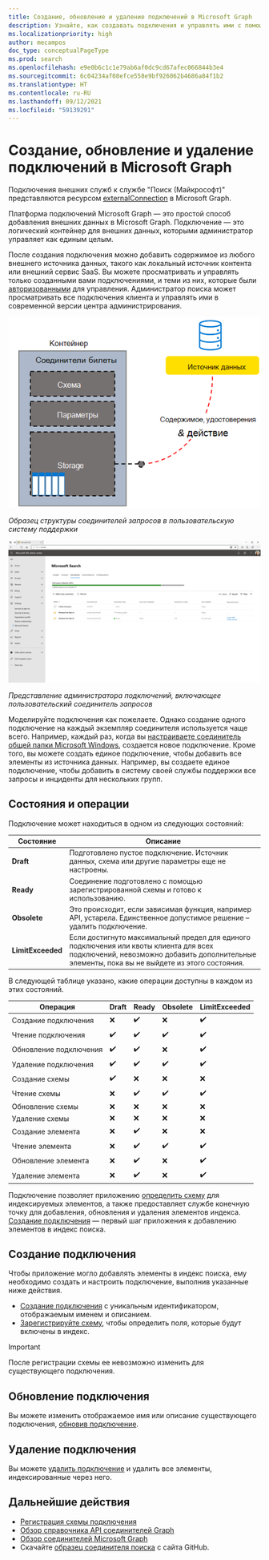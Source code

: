 ```yaml
---
title: Создание, обновление и удаление подключений в Microsoft Graph
description: Узнайте, как создавать подключения и управлять ими с помощью Microsoft Graph.
ms.localizationpriority: high
author: mecampos
doc_type: conceptualPageType
ms.prod: search
ms.openlocfilehash: e9e0b6c1c1e79ab6af0dc9cd67afec066844b3e4
ms.sourcegitcommit: 6c04234af08efce558e9bf926062b4686a84f1b2
ms.translationtype: HT
ms.contentlocale: ru-RU
ms.lasthandoff: 09/12/2021
ms.locfileid: "59139291"
---
```

<!---<author of this doc: rsamai>--->

# <a name="create-update-and-delete-connections-in-the-microsoft-graph"></a>Создание, обновление и удаление подключений в Microsoft Graph

Подключения внешних служб к службе "Поиск (Майкрософт)" представляются ресурсом [externalConnection](/graph/api/resources/externalconnection?view=graph-rest-beta&preserve-view=true) в Microsoft Graph.

Платформа подключений Microsoft Graph — это простой способ добавления внешних данных в Microsoft Graph. Подключение — это логический контейнер для внешних данных, которыми администратор управляет как единым целым.

После создания подключения можно добавить содержимое из любого внешнего источника данных, такого как локальный источник контента или внешний сервис SaaS. Вы можете просматривать и управлять только созданными вами подключениями, и теми из них, которые были [авторизованными](/graph/api/external-post-connections?view=graph-rest-beta&preserve-view=true) для управления. Администратор поиска может просматривать все подключения клиента и управлять ими в современной версии центра администрирования.

<!-- markdownlint-disable MD036 -->
![Образец структуры соединителей запросов в пользовательскую систему поддержки](./images/connectors-images/connecting-external-content-manage-connections-connector-structure.png)

*Образец структуры соединителей запросов в пользовательскую систему поддержки*

![Представление администратора подключений, включающее пользовательский соединитель запросов](./images/connectors-images/connecting-external-content-manage-connections-admin-view.svg)

*Представление администратора подключений, включающее пользовательский соединитель запросов*

<!-- markdownlint-enable MD036 -->

Моделируйте подключения как пожелаете. Однако создание одного подключение на каждый экземпляр соединителя используется чаще всего. Например, каждый раз, когда вы [настраиваете соединитель общей папки Microsoft Windows](/microsoftsearch/configure-connector), создается новое подключение. Кроме того, вы можете создать единое подключение, чтобы добавить все элементы из источника данных. Например, вы создаете единое подключение, чтобы добавить в систему своей службы поддержки все запросы и инциденты для нескольких групп.

## <a name="states-and-operations"></a>Состояния и операции

Подключение может находиться в одном из следующих состояний:

| Состояние             | Описание                                                                                                                                               |
|-------------------|-----------------------------------------------------------------------------------------------------------------------------------------------------------|
| **Draft**         | Подготовлено пустое подключение. Источник данных, схема или другие параметры еще не настроены.                                                |
| **Ready**         | Соединение подготовлено с помощью зарегистрированной схемы и готово к использованию.                                                                          |
| **Obsolete**      | Это происходит, если зависимая функция, например API, устарела. Единственное допустимое решение – удалить подключение.                           |
| **LimitExceeded** | Если достигнуто максимальный предел для единого подключения или квоты клиента для всех подключений, невозможно добавить дополнительные элементы, пока вы не выйдете из этого состояния. |

В следующей таблице указано, какие операции доступны в каждом из этих состояний.

| Операция         | Draft              | Ready              | Obsolete           | LimitExceeded      |
|-------------------|--------------------|--------------------|--------------------|--------------------|
| Создание подключения | :x:                | :heavy_check_mark: | :x:                | :heavy_check_mark: |
| Чтение подключения   | :heavy_check_mark: | :heavy_check_mark: | :heavy_check_mark: | :heavy_check_mark: |
| Обновление подключения | :heavy_check_mark: | :heavy_check_mark: | :x:                | :heavy_check_mark: |
| Удаление подключения | :heavy_check_mark: | :heavy_check_mark: | :heavy_check_mark: | :heavy_check_mark: |
| Создание схемы     | :heavy_check_mark: | :x:                | :x:                | :x:                |
| Чтение схемы       | :x:                | :heavy_check_mark: | :heavy_check_mark: | :heavy_check_mark: |
| Обновление схемы     | :x:                | :x:                | :x:                | :x:                |
| Удаление схемы     | :x:                | :x:                | :x:                | :x:                |
| Создание элемента       | :x:                | :heavy_check_mark: | :x:                | :x:                |
| Чтение элемента         | :x:                | :heavy_check_mark: | :heavy_check_mark: | :heavy_check_mark: |
| Обновление элемента       | :x:                | :heavy_check_mark: | :x:                | :heavy_check_mark: |
| Удаление элемента       | :x:                | :heavy_check_mark: | :x:                | :heavy_check_mark: |

Подключение позволяет приложению [определить схему](/graph/api/externalconnection-post-schema?view=graph-rest-beta&preserve-view=true) для индексируемых элементов, а также предоставляет службе конечную точку для добавления, обновления и удаления элементов индекса. [Создание подключения](#create-a-connection) — первый шаг приложения к добавлению элементов в индекс поиска.

## <a name="create-a-connection"></a>Создание подключения

Чтобы приложение могло добавлять элементы в индекс поиска, ему необходимо создать и настроить подключение, выполнив указанные ниже действия.

- [Создание подключения](/graph/api/external-post-connections?view=graph-rest-beta&preserve-view=true) с уникальным идентификатором, отображаемым именем и описанием.
- [Зарегистрируйте схему](/graph/api/externalconnection-post-schema?view=graph-rest-beta&preserve-view=true), чтобы определить поля, которые будут включены в индекс.

> [!IMPORTANT]
> После регистрации схемы ее невозможно изменить для существующего подключения.

## <a name="update-a-connection"></a>Обновление подключения

Вы можете изменить отображаемое имя или описание существующего подключения, [обновив подключение](/graph/api/externalconnection-update?view=graph-rest-beta&preserve-view=true).

## <a name="delete-a-connection"></a>Удаление подключения

Вы можете [удалить подключение](/graph/api/externalconnection-delete?view=graph-rest-beta&preserve-view=true) и удалить все элементы, индексированные через него.

## <a name="next-steps"></a>Дальнейшие действия

- [Регистрация схемы подключения](./connecting-external-content-manage-schema.md)
- [Обзор справочника API соединителей Graph](/graph/api/resources/indexing-api-overview?view=graph-rest-beta&preserve-view=true)
- [Обзор соединителей Microsoft Graph](/microsoftsearch/connectors-overview)
- Скачайте [образец соединителя поиска](https://github.com/microsoftgraph/msgraph-search-connector-sample) с сайта GitHub.
